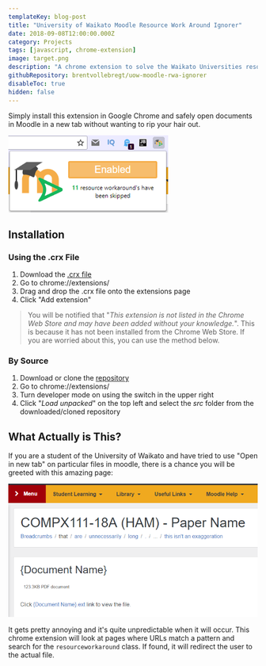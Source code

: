 ```yaml
---
templateKey: blog-post
title: "University of Waikato Moodle Resource Work Around Ignorer"
date: 2018-09-08T12:00:00.000Z
category: Projects
tags: [javascript, chrome-extension]
image: target.png
description: "A chrome extension to solve the Waikato Universities resource work around in Moodle."
githubRepository: brentvollebregt/uow-moodle-rwa-ignorer
disableToc: true
hidden: false
---
```


Simply install this extension in Google Chrome and safely open documents in Moodle in a new tab without wanting to rip your hair out.

![Extension Popup](extension-popup.png)

## Installation
### Using the .crx File
1. Download the [.crx file](https://github.com/brentvollebregt/uow-moodle-rwa-ignorer/raw/master/uow-moodle-rwa-ignorer.crx)
2. Go to chrome://extensions/
3. Drag and drop the .crx file onto the extensions page
4. Click "Add extension"

> You will be notified that "*This extension is not listed in the Chrome Web Store and may have been added without your knowledge.*". This is because it has not been installed from the Chrome Web Store. If you are worried about this, you can use the method below.

### By Source
1. Download or clone the [repository](https://github.com/brentvollebregt/uow-moodle-rwa-ignorer)
2. Go to chrome://extensions/
3. Turn developer mode on using the switch in the upper right
4. Click "*Load unpacked*" on the top left and select the *src* folder from the downloaded/cloned repository

## What Actually is This?
If you are a student of the University of Waikato and have tried to use "Open in new tab" on particular files in moodle, there is a chance you will be greeted with this amazing page:

![Extension Popup](target.png)

It gets pretty annoying and it's quite unpredictable when it will occur. This chrome extension will look at pages where URLs match a pattern and search for the `resourceworkaround` class. If found, it will redirect the user to the actual file.
